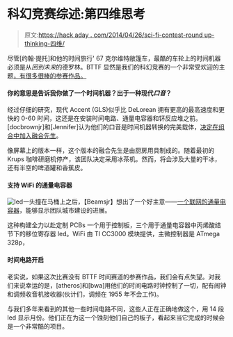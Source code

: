 # 科幻竞赛综述:第四维思考

> 原文:[https://hack aday . com/2014/04/26/sci-fi-contest-round up-thinking-四维/](https://hackaday.com/2014/04/26/sci-fi-contest-roundup-thinking-4th-dimensionally/)

尽管[约翰·提托]和他的时间旅行' 67 克尔维特敞篷车，最酷的车轮上的时间机器必须是从*回到未来*的德罗林。BTTF 显然是我们的科幻竞赛的一个非常受欢迎的主题[，有很多很棒的参赛作品。](http://hackaday.io/page/276)

#### 你的意思是告诉我你做了一个时间机器？出于一种现代*口音*？

经过仔细的研究，现代 Accent (GLS)似乎比 DeLorean 拥有更高的最高速度和更快的 0-60 时间，这还是在安装时间电路、通量电容器和钚反应堆之前。[docbrownjr]和[Jennifer]认为他们的口音是时间机器转换的完美载体，[决定在组合中加入融合先生](http://hackaday.io/project/473-Back-to-the-Future-Hyundai-Accent-Time-Machine)。

像屏幕上的版本一样，这个版本的融合先生是由厨房用具制成的。随着最初的 Krups 咖啡研磨机停产，该团队决定采用冰茶机。然而，将会涉及大量的干冰，还有半空的啤酒罐和香蕉皮。

#### 支持 WiFi 的通量电容器

![led](../Images/c2cc10000333a560741c5264d8a47a61.png)一头撞在马桶上之后，【Beamsjr】想出了一个好主意——[一个联网的通量电容器](http://hackaday.io/project/594-Wireless-Flux-Capacitor)，能够显示团队城市建设的进展。

这种构建全力以赴定制 PCBs 一个用于控制板，三个用于通量电容器中丙烯酸结节下的移位寄存器 led。WiFi 由 TI CC3000 模块提供，主微控制器是 ATmega 328p，

#### 时间电路开启

老实说，如果这次比赛没有 BTTF 时间赛道的参赛作品，我们会有点失望。对我们来说幸运的是，[atheros]和[bwa]用他们的时间电路时钟控制了一切，配有闹钟和调频收音机接收器(伙计们，调频在 1955 年不会工作)。

与我们多年来看到的其他一些时间电路不同，这些人正在正确地做这个，用 14 段 led 显示月份。他们正在为这一个蚀刻他们自己的板子，看起来当它完成的时候会是一个非常酷的项目。